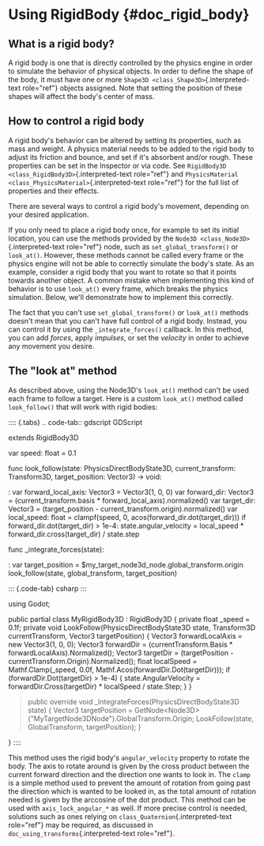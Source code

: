# Using RigidBody {#doc_rigid_body}

## What is a rigid body?

A rigid body is one that is directly controlled by the physics engine in
order to simulate the behavior of physical objects. In order to define
the shape of the body, it must have one or more
`Shape3D <class_Shape3D>`{.interpreted-text role="ref"} objects
assigned. Note that setting the position of these shapes will affect the
body\'s center of mass.

## How to control a rigid body

A rigid body\'s behavior can be altered by setting its properties, such
as mass and weight. A physics material needs to be added to the rigid
body to adjust its friction and bounce, and set if it\'s absorbent
and/or rough. These properties can be set in the Inspector or via code.
See `RigidBody3D <class_RigidBody3D>`{.interpreted-text role="ref"} and
`PhysicsMaterial <class_PhysicsMaterial>`{.interpreted-text role="ref"}
for the full list of properties and their effects.

There are several ways to control a rigid body\'s movement, depending on
your desired application.

If you only need to place a rigid body once, for example to set its
initial location, you can use the methods provided by the
`Node3D <class_Node3D>`{.interpreted-text role="ref"} node, such as
`set_global_transform()` or `look_at()`. However, these methods cannot
be called every frame or the physics engine will not be able to
correctly simulate the body\'s state. As an example, consider a rigid
body that you want to rotate so that it points towards another object. A
common mistake when implementing this kind of behavior is to use
`look_at()` every frame, which breaks the physics simulation. Below,
we\'ll demonstrate how to implement this correctly.

The fact that you can\'t use `set_global_transform()` or `look_at()`
methods doesn\'t mean that you can\'t have full control of a rigid body.
Instead, you can control it by using the `_integrate_forces()` callback.
In this method, you can add *forces*, apply *impulses*, or set the
*velocity* in order to achieve any movement you desire.

## The \"look at\" method

As described above, using the Node3D\'s `look_at()` method can\'t be
used each frame to follow a target. Here is a custom `look_at()` method
called `look_follow()` that will work with rigid bodies:

:::: {.tabs}
.. code-tab:: gdscript GDScript

extends RigidBody3D

var speed: float = 0.1

func look_follow(state: PhysicsDirectBodyState3D, current_transform: Transform3D, target_position: Vector3) -\> void:

:   var forward_local_axis: Vector3 = Vector3(1, 0, 0) var forward_dir:
    Vector3 = (current_transform.basis \*
    forward_local_axis).normalized() var target_dir: Vector3 =
    (target_position - current_transform.origin).normalized() var
    local_speed: float = clampf(speed, 0,
    acos(forward_dir.dot(target_dir))) if forward_dir.dot(target_dir) \>
    1e-4: state.angular_velocity = local_speed \*
    forward_dir.cross(target_dir) / state.step

func \_integrate_forces(state):

:   var target_position =
    \$my_target_node3d_node.global_transform.origin look_follow(state,
    global_transform, target_position)

::: {.code-tab}
csharp
:::

using Godot;

public partial class MyRigidBody3D : RigidBody3D { private float \_speed
= 0.1f; private void LookFollow(PhysicsDirectBodyState3D state,
Transform3D currentTransform, Vector3 targetPosition) { Vector3
forwardLocalAxis = new Vector3(1, 0, 0); Vector3 forwardDir =
(currentTransform.Basis \* forwardLocalAxis).Normalized(); Vector3
targetDir = (targetPosition - currentTransform.Origin).Normalized();
float localSpeed = Mathf.Clamp(\_speed, 0.0f,
Mathf.Acos(forwardDir.Dot(targetDir))); if (forwardDir.Dot(targetDir) \>
1e-4) { state.AngularVelocity = forwardDir.Cross(targetDir) \*
localSpeed / state.Step; } }

> public override void \_IntegrateForces(PhysicsDirectBodyState3D state)
> { Vector3 targetPosition =
> GetNode\<Node3D\>(\"MyTargetNode3DNode\").GlobalTransform.Origin;
> LookFollow(state, GlobalTransform, targetPosition); }

}
::::

This method uses the rigid body\'s `angular_velocity` property to rotate
the body. The axis to rotate around is given by the cross product
between the current forward direction and the direction one wants to
look in. The `clamp` is a simple method used to prevent the amount of
rotation from going past the direction which is wanted to be looked in,
as the total amount of rotation needed is given by the arccosine of the
dot product. This method can be used with `axis_lock_angular_*` as well.
If more precise control is needed, solutions such as ones relying on
`class_Quaternion`{.interpreted-text role="ref"} may be required, as
discussed in `doc_using_transforms`{.interpreted-text role="ref"}.
